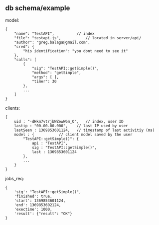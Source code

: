 db schema/example
----------

model:

	{
		"name": "TestAPI",			// index
		"file": "testapi.js",			// located in server/api/
		"author": "greg.balaga@gmail.com",
		"cred": {
			"his identification": "you dont need to see it"
		},
		"calls": [
			{
				"sig": "TestAPI::getSimple()",
				"method": "getSimple",
				"args": [ ],
				"timer": 30
			},
			...
		]
	}

clients:

	{
		uid : "-dHkm7vtrjbWZewW6m_O",	// index, user ID
		lastip : "00.00.00.000",	// last IP used by user
		lastSeen : 1369853601124,	// timestamp of last activitiy (ms)
		model : {			// client model saved by the user
			"TestAPI::getSimple()": {
				api : "TestAPI",
				sig : "TestAPI::getSimple()",
				last : 1369853601124
			},
			...
		}
	}

jobs_req:

	{
		'sig': "TestAPI::getSimple()",
		'finished': true,
		'start': 1369853601124,
		'end': 1369853602124,
		'exectime': 1000,
		'result': {"result": "OK"}
	}
	